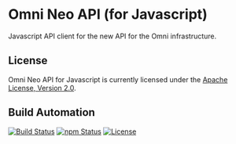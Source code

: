 # Omni Neo API (for Javascript)

Javascript API client for the new API for the Omni infrastructure.

## License

Omni Neo API for Javascript is currently licensed under the [Apache License, Version 2.0](http://www.apache.org/licenses/).

## Build Automation

[![Build Status](https://github.com/hivesolutions/omni-neo-api-js/workflows/Main%20Workflow/badge.svg)](https://github.com/hivesolutions/omni-neo-api-js/actions)
[![npm Status](https://img.shields.io/npm/v/omni-neo-api.svg)](https://www.npmjs.com/package/omni-neo-api)
[![License](https://img.shields.io/badge/license-Apache%202.0-blue.svg)](https://www.apache.org/licenses/)
